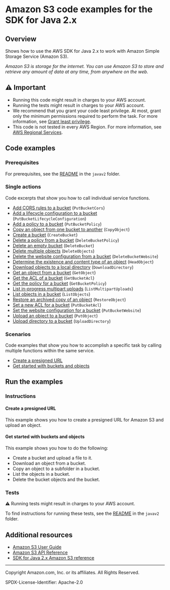 <!--Generated by WRITEME on 2023-04-20 12:22:27.076219 (UTC)-->
# Amazon S3 code examples for the SDK for Java 2.x

## Overview

Shows how to use the AWS SDK for Java 2.x to work with Amazon Simple Storage Service (Amazon S3).

<!--custom.overview.start-->
<!--custom.overview.end-->

*Amazon S3 is storage for the internet. You can use Amazon S3 to store and retrieve any amount of data at any time, from anywhere on the web.*

## ⚠ Important

* Running this code might result in charges to your AWS account.
* Running the tests might result in charges to your AWS account.
* We recommend that you grant your code least privilege. At most, grant only the minimum permissions required to perform the task. For more information, see [Grant least privilege](https://docs.aws.amazon.com/IAM/latest/UserGuide/best-practices.html#grant-least-privilege).
* This code is not tested in every AWS Region. For more information, see [AWS Regional Services](https://aws.amazon.com/about-aws/global-infrastructure/regional-product-services).

<!--custom.important.start-->
<!--custom.important.end-->

## Code examples

### Prerequisites

For prerequisites, see the [README](../../README.md#Prerequisites) in the `javav2` folder.


<!--custom.prerequisites.start-->
<!--custom.prerequisites.end-->

### Single actions

Code excerpts that show you how to call individual service functions.

* [Add CORS rules to a bucket](src/main/java/com/example/s3/S3Cors.java#L66) (`PutBucketCors`)
* [Add a lifecycle configuration to a bucket](src/main/java/com/example/s3/LifecycleConfiguration.java#L70) (`PutBucketLifecycleConfiguration`)
* [Add a policy to a bucket](src/main/java/com/example/s3/SetBucketPolicy.java#L65) (`PutBucketPolicy`)
* [Copy an object from one bucket to another](src/main/java/com/example/s3/CopyObject.java#L61) (`CopyObject`)
* [Create a bucket](src/main/java/com/example/s3/CreateBucket.java#L61) (`CreateBucket`)
* [Delete a policy from a bucket](src/main/java/com/example/s3/DeleteBucketPolicy.java#L55) (`DeleteBucketPolicy`)
* [Delete an empty bucket](src/main/java/com/example/s3/S3BucketOps.java#L91) (`DeleteBucket`)
* [Delete multiple objects](src/main/java/com/example/s3/DeleteMultiObjects.java#L59) (`DeleteObjects`)
* [Delete the website configuration from a bucket](src/main/java/com/example/s3/DeleteWebsiteConfiguration.java#L56) (`DeleteBucketWebsite`)
* [Determine the existence and content type of an object](src/main/java/com/example/s3/GetObjectContentType.java#L59) (`HeadObject`)
* [Download objects to a local directory](src/main/java/com/example/s3/transfermanager/DownloadToDirectory.java#L11) (`DownloadDirectory`)
* [Get an object from a bucket](src/main/java/com/example/s3/GetObjectData.java#L66) (`GetObject`)
* [Get the ACL of a bucket](src/main/java/com/example/s3/GetAcl.java#L61) (`GetBucketAcl`)
* [Get the policy for a bucket](src/main/java/com/example/s3/GetBucketPolicy.java#L58) (`GetBucketPolicy`)
* [List in-progress multipart uploads](src/main/java/com/example/s3/ListMultipartUploads.java#L56) (`ListMultipartUploads`)
* [List objects in a bucket](src/main/java/com/example/s3/ListObjects.java#L56) (`ListObjects`)
* [Restore an archived copy of an object](src/main/java/com/example/s3/RestoreObject.java#L67) (`RestoreObject`)
* [Set a new ACL for a bucket](src/main/java/com/example/s3/SetAcl.java#L64) (`PutBucketAcl`)
* [Set the website configuration for a bucket](src/main/java/com/example/s3/SetWebsiteConfiguration.java#L59) (`PutBucketWebsite`)
* [Upload an object to a bucket](src/main/java/com/example/s3/PutObject.java#L61) (`PutObject`)
* [Upload directory to a bucket](src/main/java/com/example/s3/transfermanager/UploadADirectory.java#L11) (`UploadDirectory`)

### Scenarios

Code examples that show you how to accomplish a specific task by calling multiple
functions within the same service.

* [Create a presigned URL](src/main/java/com/example/s3/GeneratePresignedUrlAndUploadObject.java) 
* [Get started with buckets and objects](src/main/java/com/example/s3/S3Scenario.java) 

## Run the examples

### Instructions


<!--custom.instructions.start-->
<!--custom.instructions.end-->



#### Create a presigned URL

This example shows you how to create a presigned URL for Amazon S3 and upload an object.


<!--custom.scenario_prereqs.s3_Scenario_PresignedUrl.start-->
<!--custom.scenario_prereqs.s3_Scenario_PresignedUrl.end-->

<!--custom.scenarios.s3_Scenario_PresignedUrl.start-->
<!--custom.scenarios.s3_Scenario_PresignedUrl.end-->

#### Get started with buckets and objects

This example shows you how to do the following:

* Create a bucket and upload a file to it.
* Download an object from a bucket.
* Copy an object to a subfolder in a bucket.
* List the objects in a bucket.
* Delete the bucket objects and the bucket.

<!--custom.scenario_prereqs.s3_Scenario_GettingStarted.start-->
<!--custom.scenario_prereqs.s3_Scenario_GettingStarted.end-->

<!--custom.scenarios.s3_Scenario_GettingStarted.start-->
<!--custom.scenarios.s3_Scenario_GettingStarted.end-->

### Tests

⚠ Running tests might result in charges to your AWS account.


To find instructions for running these tests, see the [README](../../README.md#Tests)
in the `javav2` folder.



<!--custom.tests.start-->
<!--custom.tests.end-->

## Additional resources

* [Amazon S3 User Guide](https://docs.aws.amazon.com/AmazonS3/latest/userguide/Welcome.html)
* [Amazon S3 API Reference](https://docs.aws.amazon.com/AmazonS3/latest/API/Welcome.html)
* [SDK for Java 2.x Amazon S3 reference](https://sdk.amazonaws.com/java/api/latest/software/amazon/awssdk/services/s3/package-summary.html)

<!--custom.resources.start-->
<!--custom.resources.end-->

---

Copyright Amazon.com, Inc. or its affiliates. All Rights Reserved.

SPDX-License-Identifier: Apache-2.0